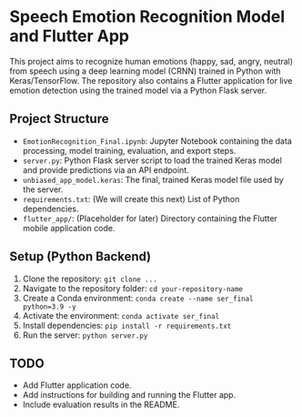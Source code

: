 # Speech Emotion Recognition Model and Flutter App

This project aims to recognize human emotions (happy, sad, angry, neutral) from speech using a deep learning model (CRNN) trained in Python with Keras/TensorFlow. The repository also contains a Flutter application for live emotion detection using the trained model via a Python Flask server.

## Project Structure

* `EmotionRecognition_Final.ipynb`: Jupyter Notebook containing the data processing, model training, evaluation, and export steps.
* `server.py`: Python Flask server script to load the trained Keras model and provide predictions via an API endpoint.
* `unbiased_app_model.keras`: The final, trained Keras model file used by the server.
* `requirements.txt`: (We will create this next) List of Python dependencies.
* `flutter_app/`: (Placeholder for later) Directory containing the Flutter mobile application code.

## Setup (Python Backend)

1.  Clone the repository: `git clone ...`
2.  Navigate to the repository folder: `cd your-repository-name`
3.  Create a Conda environment: `conda create --name ser_final python=3.9 -y`
4.  Activate the environment: `conda activate ser_final`
5.  Install dependencies: `pip install -r requirements.txt`
6.  Run the server: `python server.py`

## TODO

* Add Flutter application code.
* Add instructions for building and running the Flutter app.
* Include evaluation results in the README.